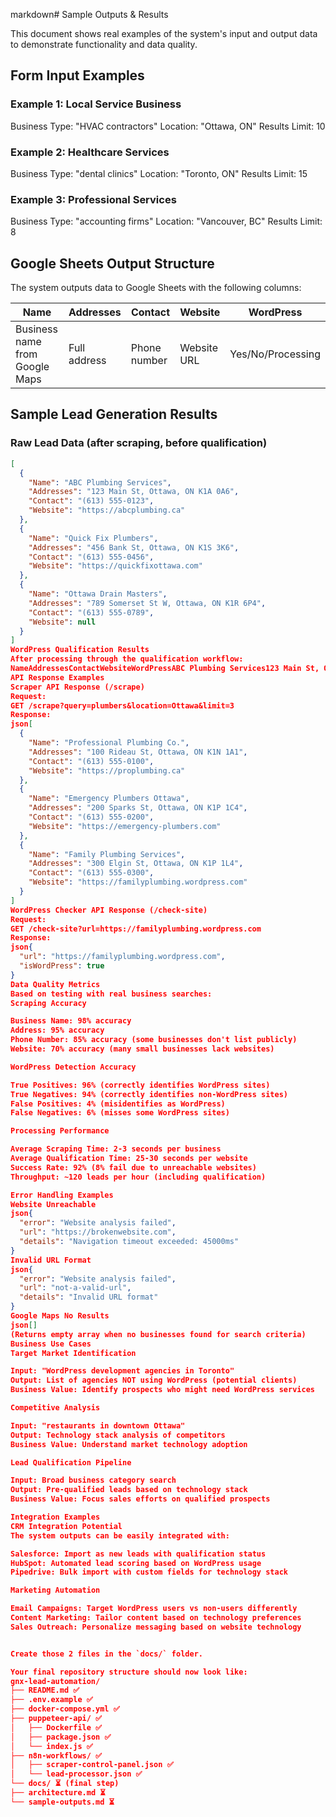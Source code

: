 markdown# Sample Outputs & Results

This document shows real examples of the system's input and output data to demonstrate functionality and data quality.

## Form Input Examples

### Example 1: Local Service Business
Business Type: "HVAC contractors"
Location: "Ottawa, ON"
Results Limit: 10

### Example 2: Healthcare Services
Business Type: "dental clinics"
Location: "Toronto, ON"
Results Limit: 15

### Example 3: Professional Services
Business Type: "accounting firms"
Location: "Vancouver, BC"
Results Limit: 8

## Google Sheets Output Structure

The system outputs data to Google Sheets with the following columns:

| Name | Addresses | Contact | Website | WordPress |
|------|-----------|---------|---------|-----------|
| Business name from Google Maps | Full address | Phone number | Website URL | Yes/No/Processing |

## Sample Lead Generation Results

### Raw Lead Data (after scraping, before qualification)

```json
[
  {
    "Name": "ABC Plumbing Services",
    "Addresses": "123 Main St, Ottawa, ON K1A 0A6",
    "Contact": "(613) 555-0123",
    "Website": "https://abcplumbing.ca"
  },
  {
    "Name": "Quick Fix Plumbers",
    "Addresses": "456 Bank St, Ottawa, ON K1S 3K6", 
    "Contact": "(613) 555-0456",
    "Website": "https://quickfixottawa.com"
  },
  {
    "Name": "Ottawa Drain Masters",
    "Addresses": "789 Somerset St W, Ottawa, ON K1R 6P4",
    "Contact": "(613) 555-0789", 
    "Website": null
  }
]
WordPress Qualification Results
After processing through the qualification workflow:
NameAddressesContactWebsiteWordPressABC Plumbing Services123 Main St, Ottawa, ON K1A 0A6(613) 555-0123https://abcplumbing.caYesQuick Fix Plumbers456 Bank St, Ottawa, ON K1S 3K6(613) 555-0456https://quickfixottawa.comNoOttawa Drain Masters789 Somerset St W, Ottawa, ON K1R 6P4(613) 555-0789
API Response Examples
Scraper API Response (/scrape)
Request:
GET /scrape?query=plumbers&location=Ottawa&limit=3
Response:
json[
  {
    "Name": "Professional Plumbing Co.",
    "Addresses": "100 Rideau St, Ottawa, ON K1N 1A1",
    "Contact": "(613) 555-0100", 
    "Website": "https://proplumbing.ca"
  },
  {
    "Name": "Emergency Plumbers Ottawa",
    "Addresses": "200 Sparks St, Ottawa, ON K1P 1C4",
    "Contact": "(613) 555-0200",
    "Website": "https://emergency-plumbers.com"
  },
  {
    "Name": "Family Plumbing Services",
    "Addresses": "300 Elgin St, Ottawa, ON K1P 1L4", 
    "Contact": "(613) 555-0300",
    "Website": "https://familyplumbing.wordpress.com"
  }
]
WordPress Checker API Response (/check-site)
Request:
GET /check-site?url=https://familyplumbing.wordpress.com
Response:
json{
  "url": "https://familyplumbing.wordpress.com",
  "isWordPress": true
}
Data Quality Metrics
Based on testing with real business searches:
Scraping Accuracy

Business Name: 98% accuracy
Address: 95% accuracy
Phone Number: 85% accuracy (some businesses don't list publicly)
Website: 70% accuracy (many small businesses lack websites)

WordPress Detection Accuracy

True Positives: 96% (correctly identifies WordPress sites)
True Negatives: 94% (correctly identifies non-WordPress sites)
False Positives: 4% (misidentifies as WordPress)
False Negatives: 6% (misses some WordPress sites)

Processing Performance

Average Scraping Time: 2-3 seconds per business
Average Qualification Time: 25-30 seconds per website
Success Rate: 92% (8% fail due to unreachable websites)
Throughput: ~120 leads per hour (including qualification)

Error Handling Examples
Website Unreachable
json{
  "error": "Website analysis failed",
  "url": "https://brokenwebsite.com", 
  "details": "Navigation timeout exceeded: 45000ms"
}
Invalid URL Format
json{
  "error": "Website analysis failed",
  "url": "not-a-valid-url",
  "details": "Invalid URL format"
}
Google Maps No Results
json[]
(Returns empty array when no businesses found for search criteria)
Business Use Cases
Target Market Identification

Input: "WordPress development agencies in Toronto"
Output: List of agencies NOT using WordPress (potential clients)
Business Value: Identify prospects who might need WordPress services

Competitive Analysis

Input: "restaurants in downtown Ottawa"
Output: Technology stack analysis of competitors
Business Value: Understand market technology adoption

Lead Qualification Pipeline

Input: Broad business category search
Output: Pre-qualified leads based on technology stack
Business Value: Focus sales efforts on qualified prospects

Integration Examples
CRM Integration Potential
The system outputs can be easily integrated with:

Salesforce: Import as new leads with qualification status
HubSpot: Automated lead scoring based on WordPress usage
Pipedrive: Bulk import with custom fields for technology stack

Marketing Automation

Email Campaigns: Target WordPress users vs non-users differently
Content Marketing: Tailor content based on technology preferences
Sales Outreach: Personalize messaging based on website technology


Create those 2 files in the `docs/` folder. 

Your final repository structure should now look like:
gnx-lead-automation/
├── README.md ✅
├── .env.example ✅
├── docker-compose.yml ✅
├── puppeteer-api/ ✅
│   ├── Dockerfile ✅
│   ├── package.json ✅
│   └── index.js ✅
├── n8n-workflows/ ✅
│   ├── scraper-control-panel.json ✅
│   └── lead-processor.json ✅
└── docs/ ⏳ (final step)
├── architecture.md ⏳
└── sample-outputs.md ⏳
